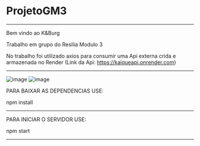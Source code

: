 # ProjetoGM3

--------------------------------

Bem vindo ao K&Burg

Trabalho em grupo do Resilia Modulo 3

No trabalho foi utilizado axios para consumir uma Api externa crida e armazenada no Render (Link da Api: https://kaiqueapi.onrender.com)

-------------------------------

![image](https://user-images.githubusercontent.com/113726682/208926363-21767f41-53a4-4b17-b945-d9c5a8e901e7.png)
![image](https://user-images.githubusercontent.com/113726682/208926732-f9668c8c-a882-4a56-ab81-2b096b6c5bf9.png)



PARA BAIXAR AS DEPENDENCIAS USE:

npm install

--------------------------------

PARA INICIAR O SERVIDOR USE:

npm start

-------------------------------


